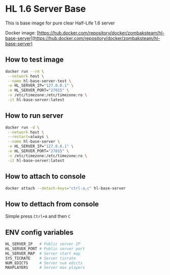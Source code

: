 # HL 1.6 Server Base

This is base image for pure clear Half-Life 1.6 server

Docker image: [https://hub.docker.com/repository/docker/zombaksteam/hl-base-server](https://hub.docker.com/repository/docker/zombaksteam/hl-base-server)

## How to test image

```bash
docker run --rm \
 --network host \
 --name hl-base-server-test \
 -e HL_SERVER_IP="127.0.0.1" \
 -e HL_SERVER_PORT="27015" \
 -v /etc/timezone:/etc/timezone:ro \
 -it hl-base-server:latest
```

## How to run server

```bash
docker run -d \
 --network host \
 --restart=always \
 --name hl-base-server \
 -e HL_SERVER_IP="127.0.0.1" \
 -e HL_SERVER_PORT="27015" \
 -v /etc/timezone:/etc/timezone:ro \
 -it hl-base-server:latest
```

## How to attach to console

```bash
docker attach --detach-keys="ctrl-a,c" hl-base-server
```

## How to dettach from console

Simple press `Ctrl+A` and then `C`

## ENV config variables

```bash
HL_SERVER_IP   # Public server IP
HL_SERVER_PORT # Public server port
HL_SERVER_MAP  # Server start map
SYS_TICRATE    # Server ticrate
NUM_EDICTS     # Server num edicts
MAXPLAYERS     # Server max players
```
